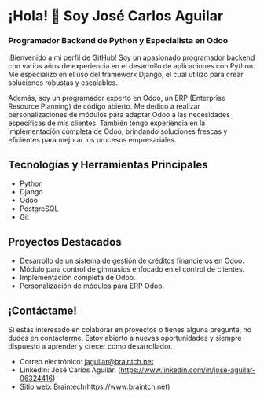 # ¡Hola! 👋 Soy José Carlos Aguilar

### Programador Backend de Python y Especialista en Odoo

¡Bienvenido a mi perfil de GitHub! Soy un apasionado programador backend con varios años de experiencia en el desarrollo de aplicaciones con Python. Me especializo en el uso del framework Django, el cual utilizo para crear soluciones robustas y escalables.

Además, soy un programador experto en Odoo, un ERP (Enterprise Resource Planning) de código abierto. Me dedico a realizar personalizaciones de módulos para adaptar Odoo a las necesidades específicas de mis clientes. También tengo experiencia en la implementación completa de Odoo, brindando soluciones frescas y eficientes para mejorar los procesos empresariales.

## Tecnologías y Herramientas Principales

- Python
- Django
- Odoo
- PostgreSQL
- Git

## Proyectos Destacados

- Desarrollo de un sistema de gestión de créditos financieros en Odoo.
- Módulo para control de gimnasios enfocado en el control de clientes.
- Implementación completa de Odoo.
- Personalización de módulos para ERP Odoo.

## ¡Contáctame!

Si estás interesado en colaborar en proyectos o tienes alguna pregunta, no dudes en contactarme. Estoy abierto a nuevas oportunidades y siempre dispuesto a aprender y crecer como desarrollador.

- Correo electrónico: jaguilar@braintch.net
- LinkedIn: José Carlos Aguilar. (https://www.linkedin.com/in/jose-aguilar-06324416)
- Sitio web: Braintech(https://www.braintch.net)
